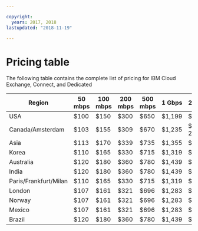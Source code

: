 ```yaml
---

copyright:
  years: 2017, 2018
lastupdated: "2018-11-19"

---
```


# Pricing table

The following table contains the complete list of pricing for IBM Cloud Exchange, Connect, and Dedicated

| Region | 50 mbps | 100 mbps | 200 mbps | 500 mbps | 1 Gbps | 2 Gbps | 5 Gbps | 10 Gbps |
|----|----|----|----|----|----|----|----|----|
| USA |  $100 | $150 | $300 | $650 | $1,199 | $1,999 | $3,750 | $4,999 |
| Canada/Amsterdam |  $103 | $155 | $309 | $670 | $1,235 | $ 2,059 | $3,863 | $5,149 |
| Asia | $113 | $170 | $339 | $735 | $1,355 | $2,259 | $4,238 | $5,649 |
| Korea | $110 | $165 | $330 | $715 | $1,319 | $2,199 | $4,125 | $5,499 |
| Australia | $120 | $180 | $360 | $780 | $1,439 | $2,399 | $4,500| $5,999 |
| India | $120 | $180 | $360 | $780 | $1,439 | $2,399 | $4,500| $5,999 |
| Paris/Frankfurt/Milan |  $110 | $165 | $330 | $715 | $1,319 | $2,199 | $4,125 | $5,499 |
| London |  $107 | $161 | $321 | $696 | $1,283 | $2,139 | $4,013 | $5,349 |
| Norway | $107 | $161 | $321 | $696 | $1,283 | $2,139 | $4,013 | $5,349 |
| Mexico| $107 | $161 | $321 | $696 | $1,283 | $2,139 | $4,013 | $5,349 |
| Brazil | $120 | $180 | $360 | $780 | $1,439 | $2,399 | $4,500| $5,999 |
